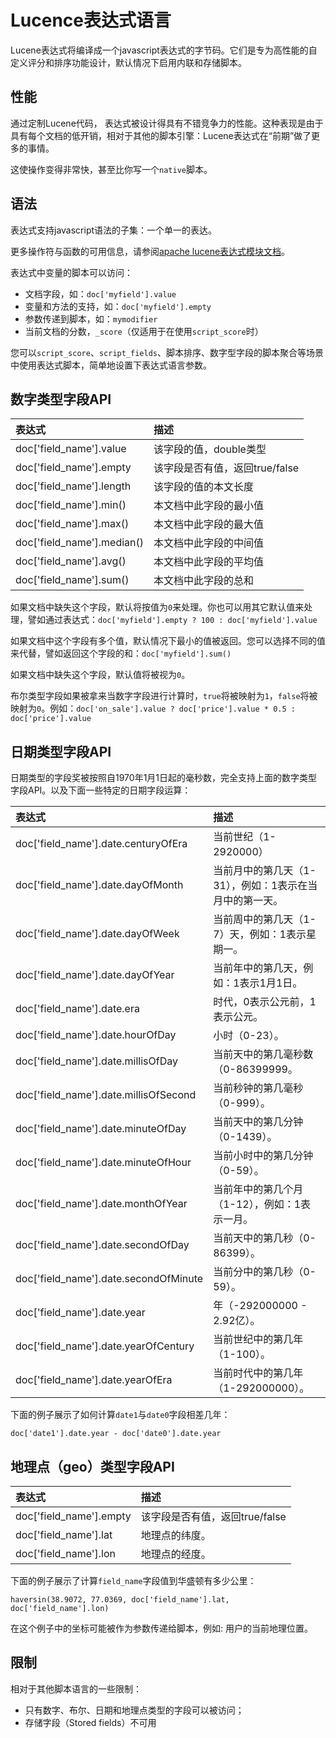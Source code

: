# Lucence表达式语言

Lucene表达式将编译成一个javascript表达式的字节码。它们是专为高性能的自定义评分和排序功能设计，默认情况下启用内联和存储脚本。


## 性能

通过定制Lucene代码， 表达式被设计得具有不错竞争力的性能。这种表现是由于具有每个文档的低开销，相对于其他的脚本引擎：Lucene表达式在“前期”做了更多的事情。

这使操作变得非常快，甚至比你写一个`native`脚本。


## 语法

表达式支持javascript语法的子集：一个单一的表达。

更多操作符与函数的可用信息，请参阅[apache lucene表达式模块文档](http://lucene.apache.org/core/6_0_0/expressions/index.html?org/apache/lucene/expressions/js/package-summary.html)。

表达式中变量的脚本可以访问：

- 文档字段，如：`doc['myfield'].value`
- 变量和方法的支持，如：`doc['myfield'].empty`
- 参数传递到脚本，如：`mymodifier`
- 当前文档的分数，`_score`（仅适用于在使用`script_score`时）

您可以`script_score`、`script_fields`、脚本排序、数字型字段的脚本聚合等场景中使用表达式脚本，简单地设置下表达式语言参数。


## 数字类型字段API

| 表达式                        |描述
| :----------------------------|:-------------------------------
|doc['field_name'].value       |该字段的值，double类型
|doc['field_name'].empty       |该字段是否有值，返回true/false
|doc['field_name'].length      |该字段的值的本文长度
|doc['field_name'].min()       |本文档中此字段的最小值
|doc['field_name'].max()       |本文档中此字段的最大值
|doc['field_name'].median()    |本文档中此字段的中间值
|doc['field_name'].avg()       |本文档中此字段的平均值
|doc['field_name'].sum()       |本文档中此字段的总和

如果文档中缺失这个字段，默认将按值为`0`来处理。你也可以用其它默认值来处理，譬如通过表达式：`doc['myfield'].empty ? 100 : doc['myfield'].value`

如果文档中这个字段有多个值，默认情况下最小的值被返回。您可以选择不同的值来代替，譬如返回这个字段的和：`doc['myfield'].sum()`

如果文档中缺失这个字段，默认值将被视为`0`。

布尔类型字段如果被拿来当数字字段进行计算时，`true`将被映射为`1`，`false`将被映射为`0`。例如：`doc['on_sale'].value ? doc['price'].value * 0.5 : doc['price'].value`


## 日期类型字段API

日期类型的字段奖被按照自1970年1月1日起的毫秒数，完全支持上面的数字类型字段API。以及下面一些特定的日期字段运算：

| 表达式                                     |描述
| :-----------------------------------------|:-------------------------------
|doc['field_name'].date.centuryOfEra        |当前世纪（1-2920000）
|doc['field_name'].date.dayOfMonth          |当前月中的第几天（1-31），例如：1表示在当月中的第一天。
|doc['field_name'].date.dayOfWeek           |当前周中的第几天（1-7）天，例如：1表示星期一。
|doc['field_name'].date.dayOfYear           |当前年中的第几天，例如：1表示1月1日。
|doc['field_name'].date.era                 |时代，0表示公元前，1表示公元。
|doc['field_name'].date.hourOfDay           |小时（0-23）。
|doc['field_name'].date.millisOfDay         |当前天中的第几毫秒数（0-86399999。
|doc['field_name'].date.millisOfSecond      |当前秒钟的第几毫秒（0-999）。
|doc['field_name'].date.minuteOfDay         |当前天中的第几分钟（0-1439）。
|doc['field_name'].date.minuteOfHour        |当前小时中的第几分钟（0-59）。
|doc['field_name'].date.monthOfYear         |当前年中的第几个月（1-12），例如：1表示一月。
|doc['field_name'].date.secondOfDay         |当前天中的第几秒（0-86399）。
|doc['field_name'].date.secondOfMinute      |当前分中的第几秒（0-59）。
|doc['field_name'].date.year                |年（-292000000 - 2.92亿）。
|doc['field_name'].date.yearOfCentury       |当前世纪中的第几年（1-100）。
|doc['field_name'].date.yearOfEra           |当前时代中的第几年（1-292000000）。

下面的例子展示了如何计算`date1`与`date0`字段相差几年：

`doc['date1'].date.year - doc['date0'].date.year`


## 地理点（geo）类型字段API

| 表达式                                     |描述
| :-----------------------------------------|:-------------------------------
|doc['field_name'].empty       |该字段是否有值，返回true/false
|doc['field_name'].lat         |地理点的纬度。
|doc['field_name'].lon         |地理点的经度。

下面的例子展示了计算`field_name`字段值到华盛顿有多少公里：

`haversin(38.9072, 77.0369, doc['field_name'].lat, doc['field_name'].lon)`

在这个例子中的坐标可能被作为参数传递给脚本，例如: 用户的当前地理位置。


## 限制

相对于其他脚本语言的一些限制：

- 只有数字、布尔、日期和地理点类型的字段可以被访问；
- 存储字段（Stored fields）不可用
